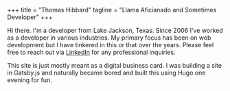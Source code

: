 +++
title = "Thomas Hibbard"
tagline = "Llama Aficianado and Sometimes Developer"
+++

Hi there.  I'm a developer from Lake Jackson, Texas.  Since 2006 I've worked as a developer in various industries.  My primary focus has been on web development but I have tinkered in this or that over the years.  Please feel free to reach out via [LinkedIn](https://www.linkedin.com/in/hibbie/) for any professional inquiries. 

This site is just mostly meant as a digital business card.  I was building a site in Gatsby.js and naturally became bored and built this using Hugo one evening for fun.
